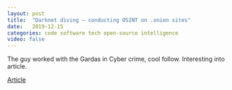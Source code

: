 ```yaml
---
layout: post
title:  "Darknet diving – conducting OSINT on .onion sites"
date:   2019-12-15
categories: code software tech open-source intelligence
video: false
---
```


The guy worked with the Gardas in Cyber crime, cool follow.    Interesting into article.

[Article](https://www.osintme.com/index.php/2019/11/24/darknet-diving-conducting-osint-on-onion-sites/)




